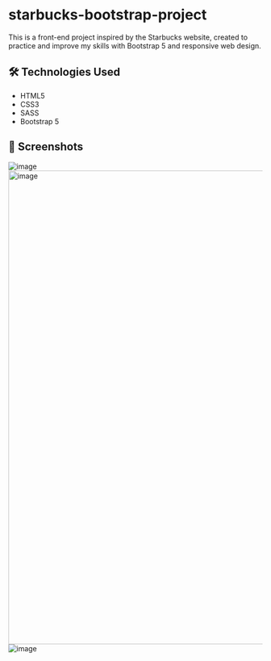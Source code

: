 # starbucks-bootstrap-project
This is a front-end project inspired by the Starbucks website, created to practice and improve my skills with Bootstrap 5 and responsive web design.

## 🛠️ Technologies Used

- HTML5
- CSS3
- SASS
- Bootstrap 5

## 📸 Screenshots
![image](https://github.com/user-attachments/assets/7adc203b-251c-4f98-98fa-28a7ccea5738)
<img width="939" alt="image" src="https://github.com/user-attachments/assets/e6fe1026-1693-45dc-8997-bfc35397fb88" />
![image](https://github.com/user-attachments/assets/0cff5f20-510b-42e4-bffc-228440a0d88a)


